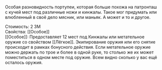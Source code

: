 Особая разновидность портупеи, которая больше похожа на патронташ с кучей мест под различные ножи и кинжалы. Такое мог придумать или влюбленный в своё дело мясник, или маньяк. А может и то и другое.

Стоимость: 2 ЗМ<br>
Свойства: [[Особое]]<br>
[[Особое]]: Предоставляет 12 мест под Кинжалы или метательное оружие со свойством [[Лёгкое]]. Экипирование оружия или его снятие происходит в рамках бонусного действия. Если метательное оружие можно держать по трое и более в одной руке, то столько же их может поместиться в одном месте под оружие. Всем видно сколько у вас ещё осталось оружия.